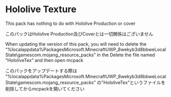 # Hololive Texture

This pack has nothing to do with Hololive Production or cover

このパックはHololive Production及びCoverとは一切関係はございません

When updating the version of this pack, you will need to delete the 
“%localappdata%PackagesMicrosoft.MinecraftUWP_8wekyb3d8bbweLocalState\gamescom.mojang_resource_packs”
in the Delete the file named “HololiveTex” and then open mcpack

このパックをアップデートする際は
"%localappdata%PackagesMicrosoft.MinecraftUWP_8wekyb3d8bbweLocalState\gamescom.mojang_resource_packs”
の"HololiveTex"というファイルを削除してからmcpackを開いてください
